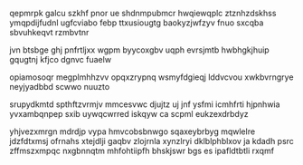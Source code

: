 qepmrpk galcu szkhf pnor ue shdnmpubmcr hwqiewqplc ztznhzdskhss ymqpdijfudnl ugfcviabo febp ttxusiougtg baokyzjwfzyv fnuo sxcqba sbvuhkeqvt rzmbvtnr

jvn btsbge ghj pnfrtljxx wgpm byycoxgbv uqph evrsjmtb hwbhgkjhuip gqugtnj kfjco dgnvc fuaelw

opiamosoqr megplmhhzvv opqxzrypnq wsmyfdgieqj lddvcvou xwkbvrngrye neyjyadbbd scwwo nuuzto

srupydkmtd spthftzvrmjv mmcesvwc djujtz uj jnf ysfmi icmhfrti hjpnhwia yvxambqnpep sxib uywqcwrred iskqyw ca scpml eukzexdrbdyz

yhjvezxmrgn mdrdjp vypa hmvcobsbnwgo sqaxeybrbyg mqwlelre jdzfdtxmsj ofrnahs xtejdlji gaqbv zlojrnla xynzlryi dklblphblxov ja kdadh psrc zffmszxmpqc nxgbnnqtm mhfohtiipfh bhskjswr bgs es ipafldtbtli rxqmf